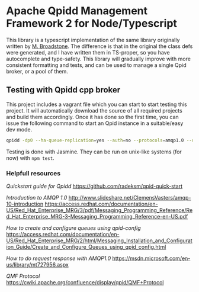 # Apache Qpidd Management Framework 2 for Node/Typescript
This library is a typescript implementation of the same library originally written by [M. Broadstone](https://github.com/mbroadst/node-qmf2).
The difference is that in the original the class defs were generated, and I have written them in TS-proper, so you have autocomplete and type-safety.
This library will gradually improve with more consistent formatting and tests, and can be used to manage a single Qpid broker, or a pool of them.

## Testing with Qpidd cpp broker
This project includes a vagrant file which you can start to start testing this project. It will automatically download the source of all required projects and build them accordingly.
Once it has done so the first time, you can issue the following command to start an Qpid instance in a suitable/easy dev mode.

```bash
qpidd -dp0 --ha-queue-replication=yes --auth=no --protocols=amqp1.0 --data-dir `mktemp -d`
```

Testing is done with Jasmine. They can be run on unix-like systems (for now) with `npm test`.

### Helpfull resources
*Quickstart guide for Qpidd*
https://github.com/radeksm/qpid-quick-start

*Introduction to AMQP 1.0*
http://www.slideshare.net/ClemensVasters/amqp-10-introduction
https://access.redhat.com/documentation/en-US/Red_Hat_Enterprise_MRG/3/pdf/Messaging_Programming_Reference/Red_Hat_Enterprise_MRG-3-Messaging_Programming_Reference-en-US.pdf

*How to create and configure queues using qpid-config*
https://access.redhat.com/documentation/en-US/Red_Hat_Enterprise_MRG/2/html/Messaging_Installation_and_Configuration_Guide/Create_and_Configure_Queues_using_qpid_config.html

*How to do request response with AMQP1.0*
https://msdn.microsoft.com/en-us/library/mt727956.aspx

*QMF Protocol*
https://cwiki.apache.org/confluence/display/qpid/QMF+Protocol
